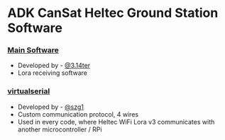# ADK CanSat Heltec Ground Station Software

### [Main Software](LoRaReceiverOLED/LoRaReceiverOLED.ino)
- Developed by - [@3.14ter](https://github.com/3-14ter) 
- Lora receiving software
 
### [virtualserial](LoRaReceiverOLED/virtualserial.cpp)
 - Developed by - [@szg1](https://www.github.com/szg1) 
 - Custom communication protocol, 4 wires
 - Used in every code, where Heltec WiFi Lora v3 communicates with another microcontroller / RPi

